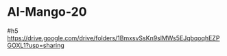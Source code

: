 # AI-Mango-20

#h5
https://drive.google.com/drive/folders/1BmxsvSsKn9slMWs5EJqbqoqhEZPGOXL1?usp=sharing
